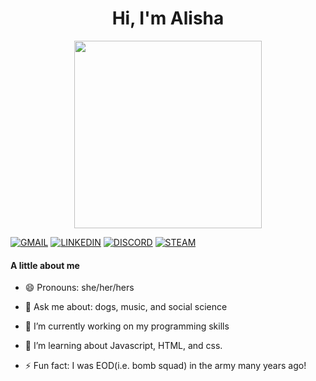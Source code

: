 <div id="header" align="center">
  <h1>
    Hi, I'm Alisha
  </h1>
  <img src="https://thumbs.dreamstime.com/b/happy-pet-dog-puppy-running-grass-jack-russell-background-banner-copy-space-128456559.jpg" width="300" height="300" />
</div>

[![GMAIL](https://img.shields.io/badge/Gmail-D14836?style=for-the-badge&logo=gmail&logoColor=white)](https://mail.google.com/mail/?view=cm&fs=1&to=alisha.barraw@gmail.com)
[![LINKEDIN](https://img.shields.io/badge/LinkedIn-0077B5?style=for-the-badge&logo=linkedin&logoColor=white)](https://linkedin.com/in/alisha-barraw/)
[![DISCORD](https://img.shields.io/badge/Discord-7289DA?style=for-the-badge&logo=discord&logoColor=white)](https://discord.com/users/alisha.barraw)
[![STEAM](https://img.shields.io/badge/Steam-000000?style=for-the-badge&logo=steam&logoColor=white)](https://steamcommunity.com/id/akb3y/)

#### A little about me

- 😄 Pronouns: she/her/hers

- 💬 Ask me about: dogs, music, and social science

- 🔭 I’m currently working on my programming skills

- 🌱 I’m learning about Javascript, HTML, and css.

- ⚡ Fun fact: I was EOD(i.e. bomb squad) in the army many years ago!
